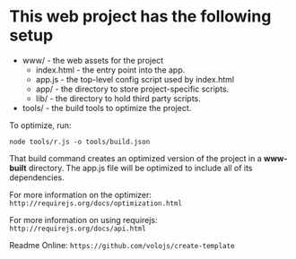 # This web project has the following setup

* www/ - the web assets for the project
  * index.html - the entry point into the app.
  * app.js - the top-level config script used by index.html
  * app/ - the directory to store project-specific scripts.
  * lib/ - the directory to hold third party scripts.
* tools/ - the build tools to optimize the project.

To optimize, run:

    node tools/r.js -o tools/build.json

That build command creates an optimized version of the project in a
**www-built** directory. The app.js file will be optimized to include
all of its dependencies.

For more information on the optimizer:
`http://requirejs.org/docs/optimization.html`

For more information on using requirejs:
`http://requirejs.org/docs/api.html`

Readme Online:
`https://github.com/volojs/create-template`
